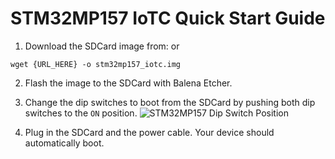 # STM32MP157 IoTC Quick Start Guide

1. Download the SDCard image from: 
or
```
wget {URL_HERE} -o stm32mp157_iotc.img
```

2. Flash the image to the SDCard with Balena Etcher.

3. Change the dip switches to boot from the SDCard by pushing both dip switches to the `ON` position.
![STM32MP157 Dip Switch Position](https://bootlin.com/wp-content/uploads/2020/01/sw1-stm32mp1-768x373.png)

4. Plug in the SDCard and the power cable. Your device should automatically boot.
